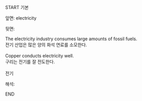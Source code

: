 START
기본

앞면:
electricity


뒷면:
<div><div>The electricity industry consumes large amounts of fossil fuels. </div><div><div>전기 산업은 많은 양의 화석 연료를 소모한다.</div></div></div><div><br></div><div><div>Copper conducts electricity well. </div><div><div>구리는 전기를 잘 전도한다.</div></div></div><div><br></div><div>전기</div>


해석:
<!--ID: 1746614453818-->
END